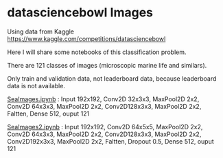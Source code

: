 # datasciencebowl Images
Using data from Kaggle https://www.kaggle.com/competitions/datasciencebowl

Here I will share some notebooks of this classification problem.

There are 121 classes of images (microscopic marine life and similars).

Only train and validation data, not leaderboard data, because leaderboard data is not available.

[SeaImages.ipynb](SeaImages.ipynb) : Input 192x192, Conv2D 32x3x3, MaxPool2D 2x2, Conv2D 64x3x3, MaxPool2D 2x2, Conv2D128x3x3, MaxPool2D 2x2, Faltten, Dense 512, ouput 121 

[SeaImages2.ipynb](SeaImages2.ipynb) : Input 192x192, Conv2D 64x5x5, MaxPool2D 2x2, Conv2D 64x3x3, MaxPool2D 2x2, Conv2D128x3x3, MaxPool2D 2x2, Conv2D192x3x3, MaxPool2D 2x2, Faltten, Dropout 0.5, Dense 512, ouput 121 
